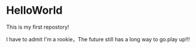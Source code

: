# HelloWorld
This is my first repostory!

I have to admit I'm a rookie，The future still has a long way to go.play up!!!
